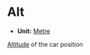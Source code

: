 # Alt <Badge text="float" /> <Badge text="Disk Only" type="warning" />

*  **Unit:** [Metre](https://en.wikipedia.org/wiki/Metre)

[Altitude](https://en.wikipedia.org/wiki/Altitude) of the car position
